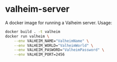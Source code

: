 # valheim-server

A docker image for running a Valheim server. Usage:

```sh
docker build . -t valheim
docker run valheim \
	--env VALHEIM_NAME="ValheimName" \
	--env VALHEIM_WORLD="ValheimWorld" \
	--env VALHEIM_PASWORD="ValheimPassword" \
	--env VALHEIM_PORT=2456
```